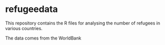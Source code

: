 # refugeedata

This repository contains the R files for analysing the number of refugees in various countries.

The data comes from the WorldBank
